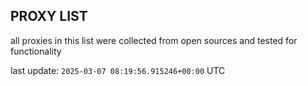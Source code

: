 ## PROXY LIST

all proxies in this list were collected from open sources and tested for functionality

last update: `2025-03-07 08:19:56.915246+00:00` UTC